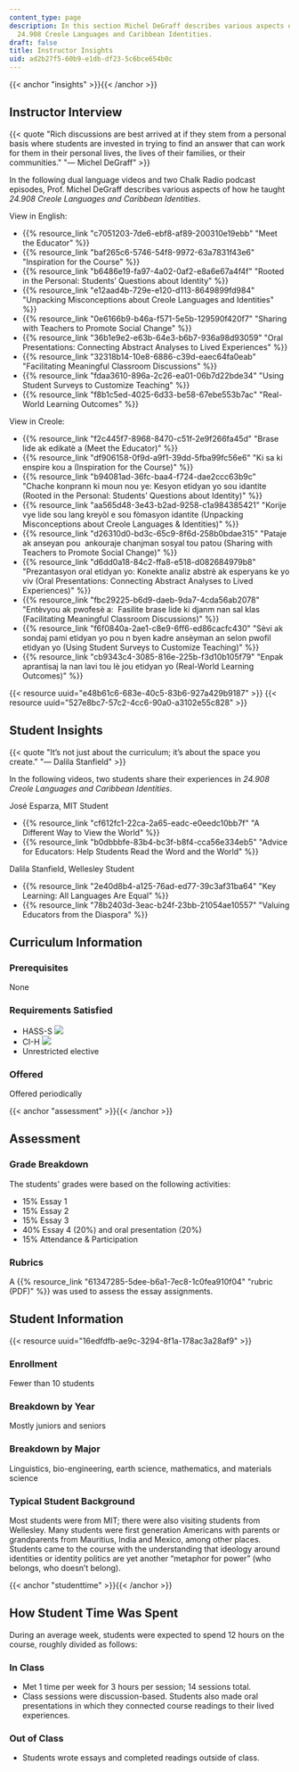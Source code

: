 ```yaml
---
content_type: page
description: In this section Michel DeGraff describes various aspects of how he taught
  24.908 Creole Languages and Caribbean Identities.
draft: false
title: Instructor Insights
uid: ad2b27f5-60b9-e1db-df23-5c6bce654b0c
---
```

{{< anchor "insights" >}}{{< /anchor >}}

## Instructor Interview

{{< quote "Rich discussions are best arrived at if they stem from a personal basis where students are invested in trying to find an answer that can work for them in their personal lives, the lives of their families, or their communities." "— Michel DeGraff" >}}

In the following dual language videos and two Chalk Radio podcast episodes, Prof. Michel DeGraff describes various aspects of how he taught *24.908 Creole Languages and Caribbean Identities*.

View in English:

- {{% resource_link "c7051203-7de6-ebf8-af89-200310e19ebb" "Meet the Educator" %}}
- {{% resource_link "baf265c6-5746-54f8-9972-63a7831f43e6" "Inspiration for the Course" %}}
- {{% resource_link "b6486e19-fa97-4a02-0af2-e8a6e67a4f4f" "Rooted in the Personal: Students’ Questions about Identity" %}}
- {{% resource_link "e12aad4b-729e-e120-d113-8649899fd984" "Unpacking Misconceptions about Creole Languages and Identities" %}}
- {{% resource_link "0e6166b9-b46a-f571-5e5b-129590f420f7" "Sharing with Teachers to Promote Social Change" %}}
- {{% resource_link "36b1e9e2-e63b-64e3-b6b7-936a98d93059" "Oral Presentations: Connecting Abstract Analyses to Lived Experiences" %}}
- {{% resource_link "32318b14-10e8-6886-c39d-eaec64fa0eab" "Facilitating Meaningful Classroom Discussions" %}}
- {{% resource_link "fdaa3610-896a-2c26-ea01-06b7d22bde34" "Using Student Surveys to Customize Teaching" %}}
- {{% resource_link "f8b1c5ed-4025-6d33-be58-67ebe553b7ac" "Real-World Learning Outcomes" %}}

View in Creole:

- {{% resource_link "f2c445f7-8968-8470-c51f-2e9f266fa45d" "Brase lide ak edikatè a (Meet the Educator)" %}}
- {{% resource_link "df906158-0f9d-a9f1-39dd-5fba99fc56e6" "Ki sa ki enspire kou a (Inspiration for the Course)" %}}
- {{% resource_link "b94081ad-36fc-baa4-f724-dae2ccc63b9c" "Chache konprann ki moun nou ye: Kesyon etidyan yo sou idantite (Rooted in the Personal: Students’ Questions about Identity)" %}}
- {{% resource_link "aa565d48-3e43-b2ad-9258-c1a984385421" "Korije vye lide sou lang kreyòl e sou fòmasyon idantite (Unpacking Misconceptions about Creole Languages & Identities)" %}}
- {{% resource_link "d26310d0-bd3c-65c9-8f6d-258b0bdae315" "Pataje ak anseyan pou  ankouraje chanjman sosyal tou patou (Sharing with Teachers to Promote Social Change)" %}}
- {{% resource_link "d6dd0a18-84c2-ffa8-e518-d082684979b8" "Prezantasyon oral etidyan yo: Konekte analiz abstrè ak esperyans ke yo viv (Oral Presentations: Connecting Abstract Analyses to Lived Experiences)" %}}
- {{% resource_link "fbc29225-b6d9-daeb-9da7-4cda56ab2078" "Entèvyou ak pwofesè a:  Fasilite brase lide ki djanm nan sal klas (Facilitating Meaningful Classroom Discussions)" %}}
- {{% resource_link "f6f0840a-2ae1-c8e9-6ff6-ed86cacfc430" "Sèvi ak sondaj pami etidyan yo pou n byen kadre ansèyman an selon pwofil etidyan yo (Using Student Surveys to Customize Teaching)" %}}
- {{% resource_link "cb9343c4-3085-816e-225b-f3d10b105f79" "Enpak aprantisaj la nan lavi tou lè jou etidyan yo (Real-World Learning Outcomes)" %}}

{{< resource uuid="e48b61c6-683e-40c5-83b6-927a429b9187" >}}
{{< resource uuid="527e8bc7-57c2-4cc6-90a0-a3102e55c828" >}}

## Student Insights

{{< quote "It’s not just about the curriculum; it’s about the space you create." "— Dalila Stanfield" >}}

In the following videos, two students share their experiences in *24.908* *Creole Languages and Caribbean Identities*.

José Esparza, MIT Student

- {{% resource_link "cf612fc1-22ca-2a65-eadc-e0eedc10bb7f" "A Different Way to View the World" %}}
- {{% resource_link "b0dbbbfe-83b4-bc3f-b8f4-cca56e334eb5" "Advice for Educators: Help Students Read the Word and the World" %}}

Dalila Stanfield, Wellesley Student

- {{% resource_link "2e40d8b4-a125-76ad-ed77-39c3af31ba64" "Key Learning: All Languages Are Equal" %}}
- {{% resource_link "78b2403d-3eac-b24f-23bb-21054ae10557" "Valuing Educators from the Diaspora" %}}

## Curriculum Information

### Prerequisites

None

### Requirements Satisfied

- HASS-S ![](/images/educator/icon-question-hass-s.png)
- CI-H ![](/images/educator/icon-question-cih.png)
- Unrestricted elective

### Offered

Offered periodically

{{< anchor "assessment" >}}{{< /anchor >}}

## Assessment

### Grade Breakdown

The students' grades were based on the following activities:

- 15% Essay 1
- 15% Essay 2
- 15% Essay 3
- 40% Essay 4 (20%) and oral presentation (20%)
- 15% Attendance & Participation

### Rubrics

A {{% resource_link "61347285-5dee-b6a1-7ec8-1c0fea910f04" "rubric (PDF)" %}} was used to assess the essay assignments.

## Student Information

{{< resource uuid="16edfdfb-ae9c-3294-8f1a-178ac3a28af9" >}}

### Enrollment

Fewer than 10 students

### Breakdown by Year

Mostly juniors and seniors

### Breakdown by Major

Linguistics, bio-engineering, earth science, mathematics, and materials science

### Typical Student Background

Most students were from MIT; there were also visiting students from Wellesley. Many students were first generation Americans with parents or grandparents from Mauritius, India and Mexico, among other places. Students came to the course with the understanding that ideology around identities or identity politics are yet another “metaphor for power” (who belongs, who doesn’t belong).

{{< anchor "studenttime" >}}{{< /anchor >}}

## How Student Time Was Spent

During an average week, students were expected to spend 12 hours on the course, roughly divided as follows:

### In Class

- Met 1 time per week for 3 hours per session; 14 sessions total.
- Class sessions were discussion-based. Students also made oral presentations in which they connected course readings to their lived experiences. 

### Out of Class

- Students wrote essays and completed readings outside of class.